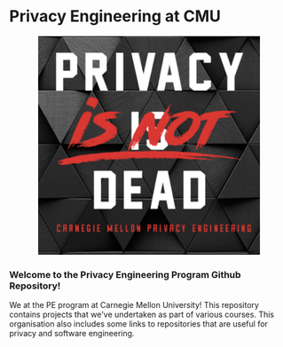 # Privacy Engineering at CMU

<p align="center">
<img width="400" src="./img/logo.png" />
</p>

### Welcome to the Privacy Engineering Program Github Repository!

We at the PE program at Carnegie Mellon University! This repository contains projects that we've undertaken as part of various courses. This organisation also includes some links to repositories that are useful for privacy and software engineering.
